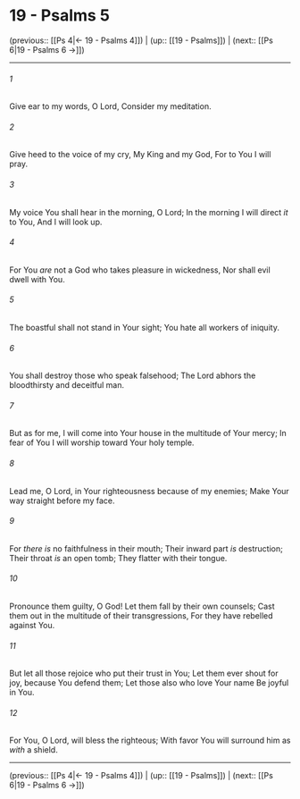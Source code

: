 # 19 - Psalms 5

(previous:: [[Ps 4|← 19 - Psalms 4]]) | (up:: [[19 - Psalms]]) | (next:: [[Ps 6|19 - Psalms 6 →]])

***


###### 1 
Give ear to my words, O Lord, Consider my meditation. 

###### 2 
Give heed to the voice of my cry, My King and my God, For to You I will pray. 

###### 3 
My voice You shall hear in the morning, O Lord; In the morning I will direct _it_ to You, And I will look up. 

###### 4 
For You _are_ not a God who takes pleasure in wickedness, Nor shall evil dwell with You. 

###### 5 
The boastful shall not stand in Your sight; You hate all workers of iniquity. 

###### 6 
You shall destroy those who speak falsehood; The Lord abhors the bloodthirsty and deceitful man. 

###### 7 
But as for me, I will come into Your house in the multitude of Your mercy; In fear of You I will worship toward Your holy temple. 

###### 8 
Lead me, O Lord, in Your righteousness because of my enemies; Make Your way straight before my face. 

###### 9 
For _there is_ no faithfulness in their mouth; Their inward part _is_ destruction; Their throat _is_ an open tomb; They flatter with their tongue. 

###### 10 
Pronounce them guilty, O God! Let them fall by their own counsels; Cast them out in the multitude of their transgressions, For they have rebelled against You. 

###### 11 
But let all those rejoice who put their trust in You; Let them ever shout for joy, because You defend them; Let those also who love Your name Be joyful in You. 

###### 12 
For You, O Lord, will bless the righteous; With favor You will surround him as _with_ a shield.

***

(previous:: [[Ps 4|← 19 - Psalms 4]]) | (up:: [[19 - Psalms]]) | (next:: [[Ps 6|19 - Psalms 6 →]])
